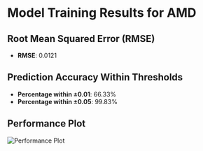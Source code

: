 # Model Training Results for AMD

## Root Mean Squared Error (RMSE)
- **RMSE**: 0.0121

## Prediction Accuracy Within Thresholds
- **Percentage within ±0.01**: 66.33%
- **Percentage within ±0.05**: 99.83%

## Performance Plot
![Performance Plot](../imgs/AMD.png)
